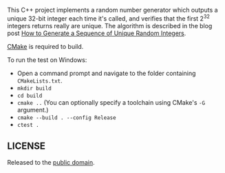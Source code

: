 This C++ project implements a random number generator which outputs a unique 32-bit integer each time it's called, and verifies that the first 2<sup>32</sup> integers returns really are unique. The algorithm is described in the blog post [How to Generate a Sequence of Unique Random Integers](http://preshing.com/20121224/how-to-generate-a-sequence-of-unique-random-integers).

[CMake](http://www.cmake.org/) is required to build.

To run the test on Windows:

* Open a command prompt and navigate to the folder containing `CMakeLists.txt`.
* `mkdir build`
* `cd build`
* `cmake ..` (You can optionally specify a toolchain using CMake's `-G` argument.)
* `cmake --build . --config Release`
* `ctest .`

## LICENSE

Released to the [public domain](http://unlicense.org).
